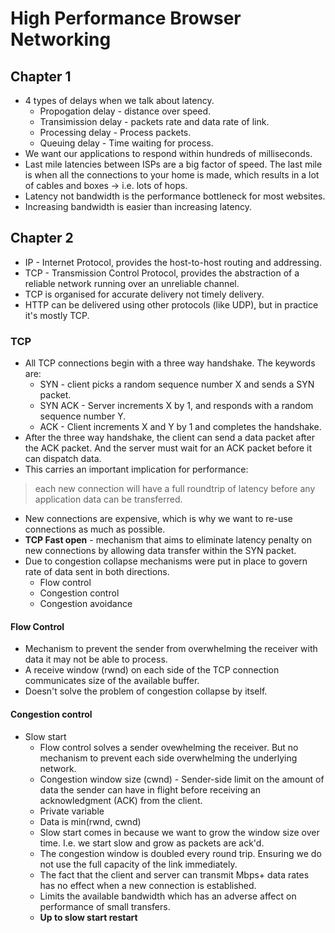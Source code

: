 # High Performance Browser Networking

## Chapter 1

- 4 types of delays when we talk about latency.
  - Propogation delay - distance over speed.
  - Transimission delay - packets rate and data rate of link.
  - Processing delay - Process packets.
  - Queuing delay - Time waiting for process.
- We want our applications to respond within hundreds of milliseconds.
- Last mile latencies between ISPs are a big factor of speed. The last mile is when all the connections to your home is made, which results in a lot of cables and boxes -> i.e. lots of hops.
- Latency not bandwidth is the performance bottleneck for most websites.
- Increasing bandwidth is easier than increasing latency.

## Chapter 2
- IP - Internet Protocol, provides the host-to-host routing and addressing.
- TCP - Transmission Control Protocol, provides the abstraction of a reliable network running over an unreliable channel.
- TCP is organised for accurate delivery not timely delivery.
- HTTP can be delivered using other protocols (like UDP), but in practice it's mostly TCP.

### TCP
- All TCP connections begin with a three way handshake. The keywords are:
  - SYN - client picks a random sequence number X and sends a SYN packet.
  - SYN ACK - Server increments X by 1, and responds with a random sequence number Y.
  - ACK - Client increments X and Y by 1 and completes the handshake.
- After the three way handshake, the client can send a data packet after the ACK packet. And the server must wait for an ACK packet before it can dispatch data.
- This carries an important implication for performance:

> each new connection will have a full roundtrip of latency before any application data can be transferred.

- New connections are expensive, which is why we want to re-use connections as much as possible.
- **TCP Fast open** - mechanism that aims to eliminate latency penalty on new connections by allowing data transfer within the SYN packet.
- Due to congestion collapse mechanisms were put in place to govern rate of data sent in both directions.
  - Flow control
  - Congestion control
  - Congestion avoidance

#### Flow Control
- Mechanism to prevent the sender from overwhelming the receiver with data it may not be able to process.
- A receive window (rwnd) on each side of the TCP connection communicates size of the available buffer.
- Doesn't solve the problem of congestion collapse by itself.

#### Congestion control
- Slow start
  - Flow control solves a sender ovewhelming the receiver. But no mechanism to prevent each side overwhelming the underlying network.
  - Congestion window size (cwnd) - Sender-side limit on the amount of data the sender can have in flight before receiving an acknowledgment (ACK) from the client.
  - Private variable
  - Data is min(rwnd, cwnd)
  - Slow start comes in because we want to grow the window size over time. I.e. we start slow and grow as packets are ack'd.
  - The congestion window is doubled every round trip. Ensuring we do not use the full capacity of the link immediately.
  - The fact that the client and server can transmit Mbps+ data rates has no effect when a new connection is established.
  - Limits the available bandwidth which has an adverse affect on performance of small transfers.
  - **Up to slow start restart**

